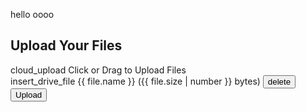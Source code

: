 hello oooo





<div class="upload-container mat-elevation-z4">
  <h2>Upload Your Files</h2>

  <label class="file-label" for="fileInput">
    <mat-icon>cloud_upload</mat-icon>
    <span>Click or Drag to Upload Files</span>
    <input type="file" id="fileInput" (change)="onFileSelected($event)" multiple hidden />
  </label>

  <div *ngIf="files.length > 0" class="file-list">
    <mat-list>
      <mat-list-item *ngFor="let file of files; let i = index">
        <mat-icon matListIcon>insert_drive_file</mat-icon>
        {{ file.name }} ({{ file.size | number }} bytes)
        <button mat-icon-button color="warn" (click)="removeFile(i)">
          <mat-icon>delete</mat-icon>
        </button>
      </mat-list-item>
    </mat-list>
    <button mat-raised-button color="primary" (click)="uploadFiles()">Upload</button>
  </div>
</div>
